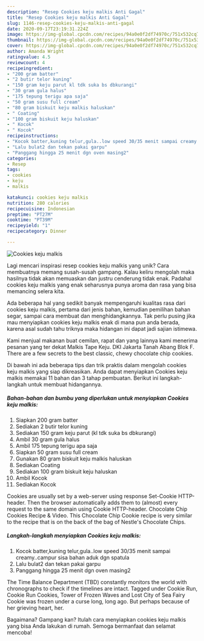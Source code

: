 ```yaml
---
description: "Resep Cookies keju malkis Anti Gagal"
title: "Resep Cookies keju malkis Anti Gagal"
slug: 1146-resep-cookies-keju-malkis-anti-gagal
date: 2020-09-17T23:19:31.224Z
image: https://img-global.cpcdn.com/recipes/94a0e0f2df74970c/751x532cq70/cookies-keju-malkis-foto-resep-utama.jpg
thumbnail: https://img-global.cpcdn.com/recipes/94a0e0f2df74970c/751x532cq70/cookies-keju-malkis-foto-resep-utama.jpg
cover: https://img-global.cpcdn.com/recipes/94a0e0f2df74970c/751x532cq70/cookies-keju-malkis-foto-resep-utama.jpg
author: Amanda Wright
ratingvalue: 4.5
reviewcount: 4
recipeingredient:
- "200 gram batter"
- "2 butir telor kuning"
- "150 gram keju parut kl tdk suka bs dbkurangi"
- "30 gram gula halus"
- "175 tepung terigu apa saja"
- "50 gram susu full cream"
- "80 gram biskuit keju malkis haluskan"
- " Coating"
- "100 gram biskuit keju haluskan"
- " Kocok"
- " Kocok"
recipeinstructions:
- "Kocok batter,kuning telur,gula..low speed 30/35 menit sampai creamy..campur sisa bahan aduk dgn spatula"
- "Lalu bulat2 dan tekan pakai garpu"
- "Panggang hingga 25 menit dgn oven masing2"
categories:
- Resep
tags:
- cookies
- keju
- malkis

katakunci: cookies keju malkis 
nutrition: 280 calories
recipecuisine: Indonesian
preptime: "PT27M"
cooktime: "PT39M"
recipeyield: "1"
recipecategory: Dinner

---
```



![Cookies keju malkis](https://img-global.cpcdn.com/recipes/94a0e0f2df74970c/751x532cq70/cookies-keju-malkis-foto-resep-utama.jpg)

Lagi mencari inspirasi resep cookies keju malkis yang unik? Cara membuatnya memang susah-susah gampang. Kalau keliru mengolah maka hasilnya tidak akan memuaskan dan justru cenderung tidak enak. Padahal cookies keju malkis yang enak seharusnya punya aroma dan rasa yang bisa memancing selera kita.

Ada beberapa hal yang sedikit banyak mempengaruhi kualitas rasa dari cookies keju malkis, pertama dari jenis bahan, kemudian pemilihan bahan segar, sampai cara membuat dan menghidangkannya. Tak perlu pusing jika mau menyiapkan cookies keju malkis enak di mana pun anda berada, karena asal sudah tahu triknya maka hidangan ini dapat jadi sajian istimewa.

Kami menjual makanan buat cemilan, rapat dan yang lainnya kami menerima pesanan yang ter dekat Malkis Tape Keju. DKI Jakarta Tanah Abang Blok F. There are a few secrets to the best classic, chewy chocolate chip cookies.


Di bawah ini ada beberapa tips dan trik praktis dalam mengolah cookies keju malkis yang siap dikreasikan. Anda dapat menyiapkan Cookies keju malkis memakai 11 bahan dan 3 tahap pembuatan. Berikut ini langkah-langkah untuk membuat hidangannya.

<!--inarticleads1-->

##### Bahan-bahan dan bumbu yang diperlukan untuk menyiapkan Cookies keju malkis:

1. Siapkan 200 gram batter
1. Sediakan 2 butir telor kuning
1. Sediakan 150 gram keju parut (kl tdk suka bs dbkurangi)
1. Ambil 30 gram gula halus
1. Ambil 175 tepung terigu apa saja
1. Siapkan 50 gram susu full cream
1. Gunakan 80 gram biskuit keju malkis haluskan
1. Sediakan  Coating
1. Sediakan 100 gram biskuit keju haluskan
1. Ambil  Kocok
1. Sediakan  Kocok


Cookies are usually set by a web-server using response Set-Cookie HTTP-header. Then the browser automatically adds them to (almost) every request to the same domain using Cookie HTTP-header. Chocolate Chip Cookies Recipe &amp; Video. This Chocolate Chip Cookie recipe is very similar to the recipe that is on the back of the bag of Nestle&#39;s Chocolate Chips. 

<!--inarticleads2-->

##### Langkah-langkah menyiapkan Cookies keju malkis:

1. Kocok batter,kuning telur,gula..low speed 30/35 menit sampai creamy..campur sisa bahan aduk dgn spatula
1. Lalu bulat2 dan tekan pakai garpu
1. Panggang hingga 25 menit dgn oven masing2


The Time Balance Department (TBD) constantly monitors the world with chronographs to check if the timelines are intact. Tagged under Cookie Run, Cookie Run Cookies, Tower of Frozen Waves and Lost City of Sea Fairy Cookie was frozen under a curse long, long ago. But perhaps because of her grieving heart, her. 

Bagaimana? Gampang kan? Itulah cara menyiapkan cookies keju malkis yang bisa Anda lakukan di rumah. Semoga bermanfaat dan selamat mencoba!
